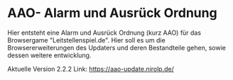 # AAO- Alarm und Ausrück Ordnung
Hier entsteht eine Alarm und Ausrück Ordnung (kurz AAO) für das Browsergame "Leitstellenspiel.de". Hier soll es um die Browsererweiterungen des Updaters und deren Bestandteile gehen, sowie dessen weitere entwicklung.

Aktuelle Version 2.2.2
Link: https://aao-update.nirolp.de/
